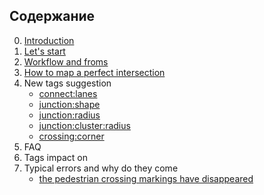 ## Содержание

0. [Introduction](./intro.md)
1. [Let's start](./getting-started.md)
2. [Workflow and froms](./workflow.and.forms.md)
3. [How to map a perfect intersection](./perfect.junction.md)
4. New tags suggestion
    - [connect:lanes](./way.tags.connect:lanes.md)
    - [junction:shape](./node.tags.junction:shape.md)
    - [junction:radius](./node.tags.junction:radius.md)
    - [junction:cluster:radius](./node.tags.junction:cluster:radius.md)
    - [crossing:corner](./node.tags.crossing:corner.md) 
5. FAQ
6. Tags impact on
7. Typical errors and why do they come
    - [the pedestrian crossing markings have disappeared](./examples/crossing-error.md)

